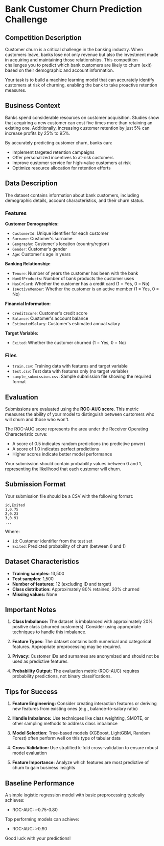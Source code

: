 # Bank Customer Churn Prediction Challenge

## Competition Description

Customer churn is a critical challenge in the banking industry. When customers leave, banks lose not only revenue but also the investment made in acquiring and maintaining those relationships. This competition challenges you to predict which bank customers are likely to churn (exit) based on their demographic and account information.

Your task is to build a machine learning model that can accurately identify customers at risk of churning, enabling the bank to take proactive retention measures.

## Business Context

Banks spend considerable resources on customer acquisition. Studies show that acquiring a new customer can cost five times more than retaining an existing one. Additionally, increasing customer retention by just 5% can increase profits by 25% to 95%.

By accurately predicting customer churn, banks can:
- Implement targeted retention campaigns
- Offer personalized incentives to at-risk customers
- Improve customer service for high-value customers at risk
- Optimize resource allocation for retention efforts

## Data Description

The dataset contains information about bank customers, including demographic details, account characteristics, and their churn status.

### Features

**Customer Demographics:**
- `CustomerId`: Unique identifier for each customer
- `Surname`: Customer's surname
- `Geography`: Customer's location (country/region)
- `Gender`: Customer's gender
- `Age`: Customer's age in years

**Banking Relationship:**
- `Tenure`: Number of years the customer has been with the bank
- `NumOfProducts`: Number of bank products the customer uses
- `HasCrCard`: Whether the customer has a credit card (1 = Yes, 0 = No)
- `IsActiveMember`: Whether the customer is an active member (1 = Yes, 0 = No)

**Financial Information:**
- `CreditScore`: Customer's credit score
- `Balance`: Customer's account balance
- `EstimatedSalary`: Customer's estimated annual salary

**Target Variable:**
- `Exited`: Whether the customer churned (1 = Yes, 0 = No)

### Files

- `train.csv`: Training data with features and target variable
- `test.csv`: Test data with features only (no target variable)
- `sample_submission.csv`: Sample submission file showing the required format

## Evaluation

Submissions are evaluated using the **ROC-AUC score**. This metric measures the ability of your model to distinguish between customers who will churn and those who won't.

The ROC-AUC score represents the area under the Receiver Operating Characteristic curve:
- A score of 0.5 indicates random predictions (no predictive power)
- A score of 1.0 indicates perfect predictions
- Higher scores indicate better model performance

Your submission should contain probability values between 0 and 1, representing the likelihood that each customer will churn.

## Submission Format

Your submission file should be a CSV with the following format:
```
id,Exited
1,0.75
2,0.23
3,0.91
...
```

Where:
- `id`: Customer identifier from the test set
- `Exited`: Predicted probability of churn (between 0 and 1)

## Dataset Characteristics

- **Training samples:** 13,500
- **Test samples:** 1,500
- **Number of features:** 12 (excluding ID and target)
- **Class distribution:** Approximately 80% retained, 20% churned
- **Missing values:** None

## Important Notes

1. **Class Imbalance:** The dataset is imbalanced with approximately 20% positive class (churned customers). Consider using appropriate techniques to handle this imbalance.

2. **Feature Types:** The dataset contains both numerical and categorical features. Appropriate preprocessing may be required.

3. **Privacy:** Customer IDs and surnames are anonymized and should not be used as predictive features.

4. **Probability Output:** The evaluation metric (ROC-AUC) requires probability predictions, not binary classifications.

## Tips for Success

1. **Feature Engineering:** Consider creating interaction features or deriving new features from existing ones (e.g., balance-to-salary ratio)

2. **Handle Imbalance:** Use techniques like class weighting, SMOTE, or other sampling methods to address class imbalance

3. **Model Selection:** Tree-based models (XGBoost, LightGBM, Random Forest) often perform well on this type of tabular data

4. **Cross-Validation:** Use stratified k-fold cross-validation to ensure robust model evaluation

5. **Feature Importance:** Analyze which features are most predictive of churn to gain business insights

## Baseline Performance

A simple logistic regression model with basic preprocessing typically achieves:
- ROC-AUC: ~0.75-0.80

Top performing models can achieve:
- ROC-AUC: >0.90

Good luck with your predictions!